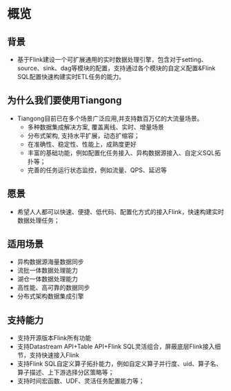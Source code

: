 # 概览
## 背景
* 基于Flink建设一个可扩展通用的实时数据处理引擎，包含对于setting、source、sink、dag等模块的配置，支持通过各个模块的自定义配置&Flink SQL配置快速构建实时ETL任务的能力。
## 为什么我们要使用Tiangong
* Tiangong目前已在多个场景广泛应用,并支持数百万亿的大流量场景。
  * 多种数据集成解决方案, 覆盖离线、实时、增量场景
  * 分布式架构, 支持水平扩展，动态扩缩容；
  * 在准确性、稳定性、性能上，成熟度更好
  * 丰富的基础功能，例如配置化任务接入、异构数据源接入、自定义SQL拓扑等；
  * 完善的任务运行状态监控，例如流量、QPS、延迟等
## 愿景
* 希望人人都可以快速、便捷、低代码、配置化方式的接入Flink，快速构建实时数据处理任务；
## 适用场景
* 异构数据源海量数据同步
* 流批一体数据处理能力
* 湖仓一体数据处理能力
* 高性能、高可靠的数据同步
* 分布式架构数据集成引擎
## 支持能力
* 支持开源版本Flink所有功能
* 支持Datastream API+Table API+Flink SQL灵活组合，屏蔽底层Flink接入细节，支持快速接入Flink
* 支持Flink SQL自定义算子拓扑能力，例如自定义算子并行度、uid、算子名、算子描述、上下游选择分区策略等；
* 支持时间宏函数、UDF、灵活任务配置能力等；
